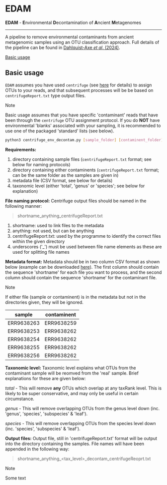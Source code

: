 # EDAM
**EDAM** - **E**nvironmental **D**econtamination of **A**ncient **M**etagenomes
***
A pipeline to remove environmental contaminants from ancient metagenomic samples using an OTU classification approach. Full details of the pipeline can be found in [Dahlquist-Axe *et al*. (2024)]().

[Basic usage](https://github.com/DrATedder/EDAM/edit/main/README.md#basic-usage)

## Basic usage
`EDAM` assumes you have used `centrifuge` (see [here](https://github.com/DaehwanKimLab/centrifuge) for details) to assign OTUs to your reads, and that subsequent processes will be be based on `centrifugeReport.txt` type output files.
>[!NOTE]
>Basic usage assumes that you have specific 'contaminant' reads that have been through the `centrifuge` OTU assignment protocol. If you do **NOT** have environmental 'blanks' associated with your sampling, it is recommended to use one of the packaged 'standard' lists (see below).

```bash
python3 centrifuge_env_decontam.py [sample_folder] [contaminent_folder] [metadata_file] [tax_level]
```

**Requirements:**
1.  directory containing sample files (`centrifugeReport.txt` format; see below for naming protocols)
2.  directory containing either contaminents (`centrifugeReport.txt` format; can be the same folder as the samples are given in)
3.  metadata file (CSV format, see below for details)
4.  taxonomic level (either 'total', 'genus' or 'species'; see below for explanation)

**File naming protocol:** Centrifuge output files should be named in the following manner:
> shortname_anything_centrifugeReport.txt

1.    shortname: used to link files to the metadata
2.    anything: not used, but can be anything
3.    centrifugeReport.txt: used by the programme to identify the correct files within the given directory
4.    underscores ('_') must be used between file name elements as these are used for splitting file names

**Metadata format:** Metadata should be in two column CSV format as shown below (example can be downloaded [here](https://github.com/DrATedder/ancient_metagenomics/blob/42e6d56453cc1c63e0ee8885aeb0acfc4acc42d1/decontamination_metadata_example.csv "Decontaminant metadata example file")). The first column should contain the sequence 'shortname' for each file you want to process, and the second column should contain the sequence 'shortname' for the contaminant file. 

>[!Note]
>If either file (sample or contaminent) is in the metadata but not in the directories given, they will be ignored. 

|sample|contaminent|
|---|---|
|ERR9638263|ERR9638259|
|ERR9638253|ERR9638262|
|ERR9638254|ERR9638262|
|ERR9638255|ERR9638262|
|ERR9638256|ERR9638262|

**Taxonomic level:** Taxonomic level explains what OTUs from the contaminant sample will be reomved from the 'real' sample. Brief explanations for these are given below:

*total* - This will remove **any** OTUs which overlap at any taxRank level. This is likely to be super conservative, and may only be useful in certain circumstance.

*genus* - This will remove overlapping OTUs from the genus level down (inc. 'genus', 'species', 'subspecies' & 'leaf').

*species* - This will remove overlapping OTUs from the species level down (inc. 'species', 'subspecies' & 'leaf').

**Output files:** Output file, still in 'centrifugeReport.txt' format will be output into the directory containing the samples. File names will have been appended in the following way:
> shortname_anything_<tax_level>_decontam_centrifugeReoprt.txt

>[!NOTE]
>Some text
